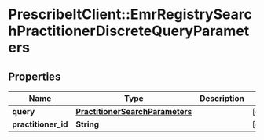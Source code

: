 # PrescribeItClient::EmrRegistrySearchPractitionerDiscreteQueryParameters

## Properties
Name | Type | Description | Notes
------------ | ------------- | ------------- | -------------
**query** | [**PractitionerSearchParameters**](PractitionerSearchParameters.md) |  | [optional] 
**practitioner_id** | **String** |  | [optional] 

